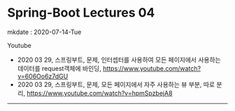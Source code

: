 # Spring-Boot Lectures 04 

mkdate : 2020-07-14-Tue

Youtube

- 2020 03 29, 스프링부트, 문제, 인터셉터를 사용하여 모든 페이지에서 사용하는 데이터를 request객체에 바인딩, https://www.youtube.com/watch?v=606Oo6z7dGU
- 2020 03 29, 스프링부트, 문제, 모든 페이지에서 자주 사용하는 뷰 부분, 따로 분리, https://www.youtube.com/watch?v=hpmSpzbejA8

---

## 

